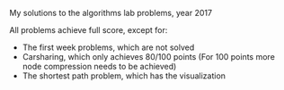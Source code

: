 My solutions to the algorithms lab problems, year 2017

All problems achieve full score, except for:
 -  The first week problems, which are not solved
 -  Carsharing, which only achieves 80/100 points
        (For 100 points more node compression needs to be achieved)
 -  The shortest path problem, which has the visualization
